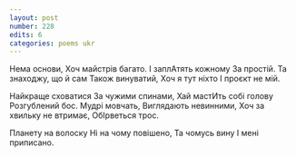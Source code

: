 ```yaml
---
layout: post
number: 228
edits: 6
categories: poems ukr
---
```


Нема основи,
Хоч майстрів багато.
І заплАтять кожному
За простій.
Та знаходжу, що й сам
Також винуватий,
Хоч я тут ніхто
І проєкт не мій.

Найкраще сховатися 
За чужими спинами,
Хай мастИть собі голову
Розгублений бос.
Мудрі мовчать,
Виглядають невинними,
Хоч за хвильку не втримає, 
ОбІрветься трос.

Планету на волоску 
Ні на чому повішено,
Та чомусь вину
І мені приписано.
